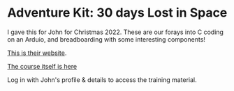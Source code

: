 # Adventure Kit: 30 days Lost in Space

I gave this for John for Christmas 2022.
These are our forays into C coding on an Arduio, and breadboarding with some interesting components!

[This is their website](https://inventr.io/product/adventure-kit-30-days-lost-in-space/).

[The course itself is here](https://inventr.io/courses/adventurekit30dayslostinspace/)

Log in with John's profile & details to access the training material.
